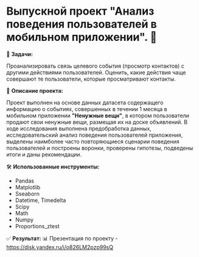 # Выпускной проект "Анализ поведения пользователей в мобильном приложении". 📲

📝 __Задачи:__

Проанализировать связь целевого события (просмотр контактов) c другими действиями пользователей.  Оценить, какие действия чаще совершают те пользователи, которые просматривают контакты.

📜 __Описание проекта:__ 
  
Проект выполнен на основе данных датасета содержащего информацию о событиях, совершенных в течении 1 месяца в мобильном приложении __"Ненужные вещи"__, в котором пользователи продают свои ненужные вещи, размещая их на доске объявлений. В ходе исследования выполнена предобработка данных, исследовательский анализ поведения пользователей приложения, выделены наимболее часто повторяющиеся сценарии поведения пользователей и построены воронки, проверены гипотезы, подведены итоги и даны рекомендации.


🛠 __Использованные инструменты:__ 
- Pandas
- Matplotlib
- Sseaborn 
- Datetime, Timedelta
- Scipy 
- Math
- Numpy 
- Proportions_ztest

✅ __Результат:__ 📊 Презентация по проекту - <https://disk.yandex.ru/i/o826LM2pzp99sQ>
